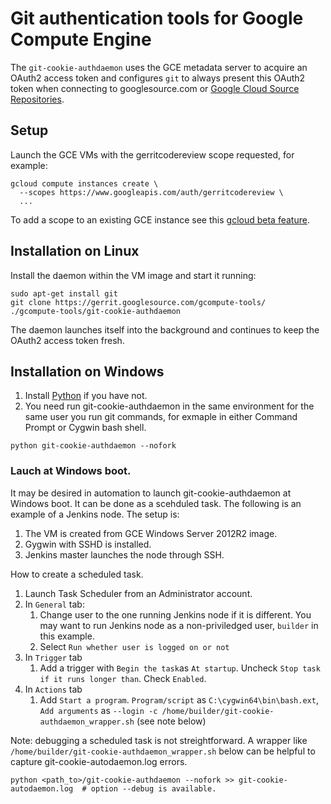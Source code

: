 # Git authentication tools for Google Compute Engine

The `git-cookie-authdaemon` uses the GCE metadata server to acquire an
OAuth2 access token and configures `git` to always present this OAuth2
token when connecting to googlesource.com or
[Google Cloud Source Repositories][CSR].

[CSR]: https://cloud.google.com/source-repositories/

## Setup

Launch the GCE VMs with the gerritcodereview scope requested, for example:

```
gcloud compute instances create \
  --scopes https://www.googleapis.com/auth/gerritcodereview \
  ...
```

To add a scope to an existing GCE instance see this
[gcloud beta feature](https://cloud.google.com/sdk/gcloud/reference/beta/compute/instances/set-scopes).

## Installation on Linux

Install the daemon within the VM image and start it running:

```
sudo apt-get install git
git clone https://gerrit.googlesource.com/gcompute-tools/
./gcompute-tools/git-cookie-authdaemon
```

The daemon launches itself into the background and continues
to keep the OAuth2 access token fresh.

## Installation on Windows

1. Install [Python](https://www.python.org/downloads/windows/) if you have not.
1. You need run git-cookie-authdaemon in the same environment for the same user
   you run git commands, for exmaple in either Command Prompt or Cygwin bash
   shell.
```
python git-cookie-authdaemon --nofork
```

### Lauch at Windows boot.

It may be desired in automation to launch git-cookie-authdaemon at
Windows boot. It can be done as a scehduled task. The following is an
example of a Jenkins node. The setup is:

1. The VM is created from GCE Windows Server 2012R2 image.
1. Gygwin with SSHD is installed.
1. Jenkins master launches the node through SSH.

How to create a scheduled task.

1. Launch Task Scheduler from an Administrator account.
1. In `General` tab:
   1. Change user to the one running Jenkins node if it is different. You may
      want to run Jenkins node as a non-priviledged user, `builder` in this
      example.
   1. Select `Run whether user is logged on or not`
1. In `Trigger` tab
   1. Add a trigger with `Begin the task`as `At startup`. Uncheck `Stop task
      if it runs longer than`. Check `Enabled`.
1. In `Actions` tab
   1. Add `Start a program`. `Program/script` as `C:\cygwin64\bin\bash.ext`,
      `Add arguments` as
      `--login -c /home/builder/git-cookie-authdaemon_wrapper.sh` (see note
      below)

Note: debugging a scheduled task is not streightforward. A wrapper like
`/home/builder/git-cookie-authdaemon_wrapper.sh` below can be helpful to capture git-cookie-autodaemon.log errors.

```
python <path_to>/git-cookie-authdaemon --nofork >> git-cookie-autodaemon.log  # option --debug is available.
```
